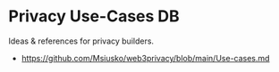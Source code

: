 # Privacy Use-Cases DB

Ideas & references for privacy builders.

* https://github.com/Msiusko/web3privacy/blob/main/Use-cases.md
